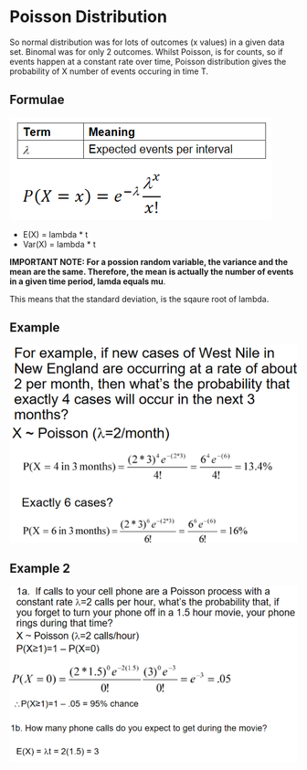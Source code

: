 # Poisson Distribution

So normal distribution was for lots of outcomes \(x values\) in a given data set. Binomal was for only 2 outcomes. Whilst Poisson, is for counts, so if events happen at a constant rate over time, Poisson distribution gives the probability of X number of events occuring in time T.

## Formulae

![](../../../../.gitbook/assets/image%20%28148%29.png)

* E\(X\) = lambda \* t
* Var\(X\) = lambda \* t

**IMPORTANT NOTE: For a possion random variable, the variance and the mean are the same. Therefore, the mean is actually the number of events in a given time period, lamda equals mu**.

This means that the standard deviation, is the sqaure root of lambda.

## Example

![](../../../../.gitbook/assets/image%20%28164%29.png)

## Example 2

![](../../../../.gitbook/assets/image%20%28177%29.png)

